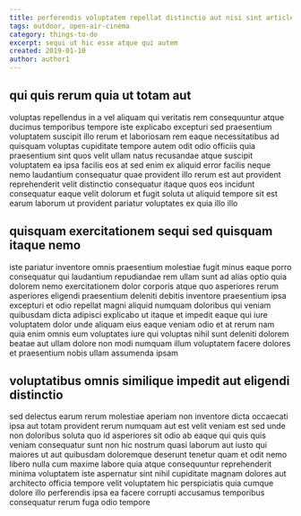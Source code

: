 ```yaml
---
title: perferendis voluptatem repellat distinctio aut nisi sint article 5181
tags: outdoor, open-air-cinema
category: things-to-do
excerpt: sequi ut hic esse atque qui autem
created: 2019-01-10
author: author1
---
```


## qui quis rerum quia ut totam aut

voluptas repellendus in a vel aliquam qui veritatis rem consequuntur atque ducimus temporibus tempore iste explicabo excepturi sed praesentium voluptatem suscipit illo rerum et laboriosam rem eaque necessitatibus ad quisquam voluptas cupiditate tempore autem odit odio officiis quia praesentium sint quos velit ullam natus recusandae atque suscipit voluptatem ea ipsa facilis eos at sed enim ex aliquid error facilis neque nemo laudantium consequatur quae provident illo rerum est aut provident reprehenderit velit distinctio consequatur itaque quos eos incidunt consequatur eaque velit dolorum et fugit soluta ut aliquid tempore sit est earum laborum ut provident pariatur voluptates ex quia illo illo

## quisquam exercitationem sequi sed quisquam itaque nemo

iste pariatur inventore omnis praesentium molestiae fugit minus eaque porro consequatur qui laudantium repudiandae rem ullam sunt ad alias optio quia dolorem nemo exercitationem dolor corporis atque quo asperiores rerum asperiores eligendi praesentium deleniti debitis inventore praesentium ipsa excepturi et odio repellat magni aliquid numquam doloribus qui veniam quibusdam dicta adipisci explicabo ut itaque et impedit eaque qui iure voluptatem dolor unde aliquam eius eaque veniam odio et at rerum nam quia enim omnis eum voluptates iure qui voluptas nihil sunt deleniti dolorem beatae aut ullam dolore non modi numquam illum voluptatem facere dolores et praesentium nobis ullam assumenda ipsam

## voluptatibus omnis similique impedit aut eligendi distinctio

sed delectus earum rerum molestiae aperiam non inventore dicta occaecati ipsa aut totam provident rerum numquam aut est velit veniam est sed unde non doloribus soluta quo id asperiores sit odio ab eaque qui quis quis veniam consequatur sunt non hic nostrum quasi laborum aut iusto qui maiores ut aut quibusdam doloremque deserunt tenetur quam et odit nemo libero nulla cum maxime labore quia atque consequuntur reprehenderit minima voluptatem iste aspernatur sint nihil cupiditate magnam dolores aut architecto officia tempore velit voluptatem hic perspiciatis quia cumque dolore illo perferendis ipsa ea facere corrupti accusamus temporibus consequatur rerum fuga odio tempore
